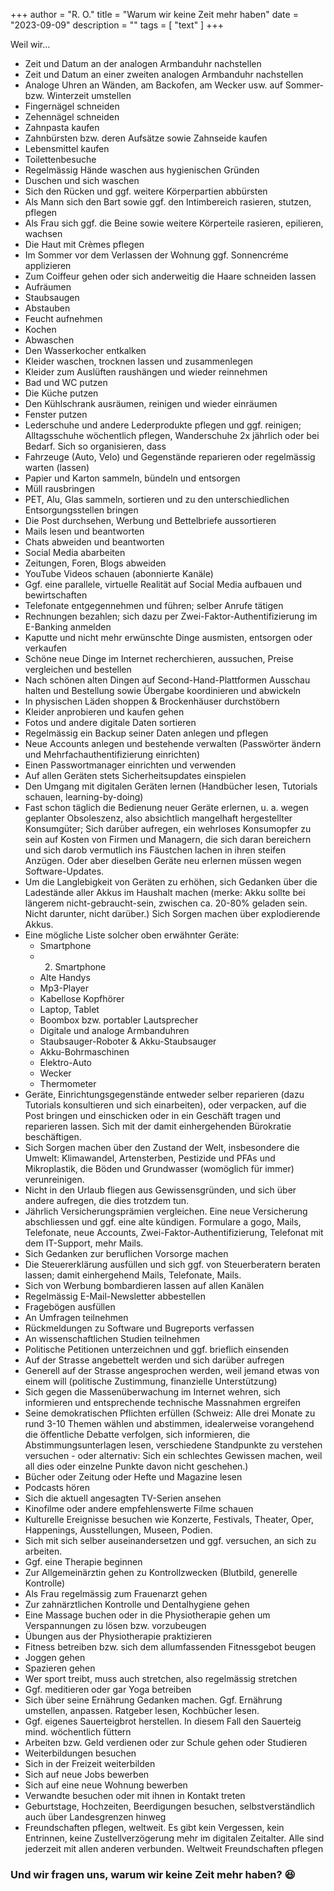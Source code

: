 +++
author = "R. O."
title = "Warum wir keine Zeit mehr haben"
date = "2023-09-09"
description = ""
tags = [
    "text"
]
+++

Weil wir...

* Zeit und Datum an der analogen Armbanduhr nachstellen
* Zeit und Datum an einer zweiten analogen Armbanduhr nachstellen
* Analoge Uhren an Wänden, am Backofen, am Wecker usw. auf Sommer- bzw. Winterzeit umstellen
* Fingernägel schneiden
* Zehennägel schneiden
* Zahnpasta kaufen
* Zahnbürsten bzw. deren Aufsätze sowie Zahnseide kaufen
* Lebensmittel kaufen
* Toilettenbesuche
* Regelmässig Hände waschen aus hygienischen Gründen
* Duschen und sich waschen
* Sich den Rücken und ggf. weitere Körperpartien abbürsten
* Als Mann sich den Bart sowie ggf. den Intimbereich rasieren, stutzen, pflegen
* Als Frau sich ggf. die Beine sowie weitere Körperteile rasieren, epilieren, wachsen
* Die Haut mit Crèmes pflegen
* Im Sommer vor dem Verlassen der Wohnung ggf. Sonnencréme applizieren
* Zum Coiffeur gehen oder sich anderweitig die Haare schneiden lassen
* Aufräumen
* Staubsaugen
* Abstauben
* Feucht aufnehmen
* Kochen
* Abwaschen
* Den Wasserkocher entkalken
* Kleider waschen, trocknen lassen und zusammenlegen
* Kleider zum Auslüften raushängen und wieder reinnehmen
* Bad und WC putzen
* Die Küche putzen
* Den Kühlschrank ausräumen, reinigen und wieder einräumen
* Fenster putzen
* Lederschuhe und andere Lederprodukte pflegen und ggf. reinigen; Alltagsschuhe wöchentlich pflegen, Wanderschuhe 2x jährlich oder bei Bedarf. Sich so organisieren, dass 
* Fahrzeuge (Auto, Velo) und Gegenstände reparieren oder regelmässig warten (lassen)
* Papier und Karton sammeln, bündeln und entsorgen
* Müll rausbringen
* PET, Alu, Glas sammeln, sortieren und zu den unterschiedlichen Entsorgungsstellen bringen
* Die Post durchsehen, Werbung und Bettelbriefe aussortieren
* Mails lesen und beantworten
* Chats abweiden und beantworten
* Social Media abarbeiten
* Zeitungen, Foren, Blogs abweiden
* YouTube Videos schauen (abonnierte Kanäle)
* Ggf. eine parallele, virtuelle Realität auf Social Media aufbauen und bewirtschaften
* Telefonate entgegennehmen und führen; selber Anrufe tätigen
* Rechnungen bezahlen; sich dazu per Zwei-Faktor-Authentifizierung im E-Banking anmelden
* Kaputte und nicht mehr erwünschte Dinge ausmisten, entsorgen oder verkaufen
* Schöne neue Dinge im Internet recherchieren, aussuchen, Preise vergleichen und bestellen
* Nach schönen alten Dingen auf Second-Hand-Plattformen Ausschau halten und Bestellung sowie Übergabe koordinieren und abwickeln
* In physischen Läden shoppen & Brockenhäuser durchstöbern
* Kleider anprobieren und kaufen gehen
* Fotos und andere digitale Daten sortieren
* Regelmässig ein Backup seiner Daten anlegen und pflegen
* Neue Accounts anlegen und bestehende verwalten (Passwörter ändern und Mehrfachauthentifizierung einrichten)
* Einen Passwortmanager einrichten und verwenden
* Auf allen Geräten stets Sicherheitsupdates einspielen
* Den Umgang mit digitalen Geräten lernen (Handbücher lesen, Tutorials schauen, learning-by-doing)
* Fast schon täglich die Bedienung neuer Geräte erlernen, u. a. wegen geplanter Obsoleszenz, also absichtlich mangelhaft hergestellter Konsumgüter; Sich darüber aufregen, ein wehrloses Konsumopfer zu sein auf Kosten von Firmen und Managern, die sich daran bereichern und sich darob vermutlich ins Fäustchen lachen  in ihren steifen Anzügen. Oder aber dieselben Geräte neu erlernen müssen wegen Software-Updates.
* Um die Langlebigkeit von Geräten zu erhöhen, sich Gedanken über die Ladestände aller Akkus im Haushalt machen (merke: Akku sollte bei längerem nicht-gebraucht-sein, zwischen ca. 20-80% geladen sein. Nicht darunter, nicht darüber.) Sich Sorgen machen über explodierende Akkus.
* Eine mögliche Liste solcher oben erwähnter Geräte:
  * Smartphone
  * 2. Smartphone
  * Alte Handys
  * Mp3-Player
  * Kabellose Kopfhörer
  * Laptop, Tablet
  * Boombox bzw. portabler Lautsprecher
  * Digitale und analoge Armbanduhren
  * Staubsauger-Roboter & Akku-Staubsauger
  * Akku-Bohrmaschinen
  * Elektro-Auto
  * Wecker
  * Thermometer
* Geräte, Einrichtungsgegenstände entweder selber reparieren (dazu Tutorials konsultieren und sich einarbeiten), oder verpacken, auf die Post bringen und einschicken oder in ein Geschäft tragen und reparieren lassen. Sich mit der damit einhergehenden Bürokratie beschäftigen.
* Sich Sorgen machen über den Zustand der Welt, insbesondere die Umwelt: Klimawandel, Artensterben, Pestizide und PFAs und Mikroplastik, die Böden und Grundwasser (womöglich für immer) verunreinigen.
* Nicht in den Urlaub fliegen aus Gewissensgründen, und sich über andere aufregen, die dies trotzdem tun.
* Jährlich Versicherungsprämien vergleichen. Eine neue Versicherung abschliessen und ggf. eine alte kündigen. Formulare a gogo, Mails, Telefonate, neue Accounts, Zwei-Faktor-Authentifizierung, Telefonat mit dem IT-Support, mehr Mails.
* Sich Gedanken zur beruflichen Vorsorge machen
* Die Steuererklärung ausfüllen und sich ggf. von Steuerberatern beraten lassen; damit einhergehend Mails, Telefonate, Mails.
* Sich von Werbung bombardieren lassen auf allen Kanälen
* Regelmässig E-Mail-Newsletter abbestellen
* Fragebögen ausfüllen
* An Umfragen teilnehmen
* Rückmeldungen zu Software und Bugreports verfassen
* An wissenschaftlichen Studien teilnehmen
* Politische Petitionen unterzeichnen und ggf. brieflich einsenden
* Auf der Strasse angebettelt werden und sich darüber aufregen
* Generell auf der Strasse angesprochen werden, weil jemand etwas von einem will (politische Zustimmung, finanzielle Unterstützung)
* Sich gegen die Massenüberwachung im Internet wehren, sich informieren und entsprechende technische Massnahmen ergreifen
* Seine demokratischen Pflichten erfüllen (Schweiz: Alle drei Monate zu rund 3-10 Themen wählen und abstimmen, idealerweise vorangehend die öffentliche Debatte verfolgen, sich informieren, die Abstimmungsunterlagen lesen, verschiedene Standpunkte zu verstehen versuchen - oder alternativ: Sich ein schlechtes Gewissen machen, weil all dies oder einzelne Punkte davon nicht geschehen.)
* Bücher oder Zeitung oder Hefte und Magazine lesen
* Podcasts hören
* Sich die aktuell angesagten TV-Serien ansehen
* Kinofilme oder andere empfehlenswerte Filme schauen
* Kulturelle Ereignisse besuchen wie Konzerte, Festivals, Theater, Oper, Happenings, Ausstellungen, Museen, Podien.
* Sich mit sich selber auseinandersetzen und ggf. versuchen, an sich zu arbeiten.
* Ggf. eine Therapie beginnen
* Zur Allgemeinärztin gehen zu Kontrollzwecken (Blutbild, generelle Kontrolle)
* Als Frau regelmässig zum Frauenarzt gehen
* Zur zahnärztlichen Kontrolle und Dentalhygiene gehen
* Eine Massage buchen oder in die Physiotherapie gehen um Verspannungen zu lösen bzw. vorzubeugen
* Übungen aus der Physiotherapie praktizieren
* Fitness betreiben bzw. sich dem allumfassenden Fitnessgebot beugen
* Joggen gehen
* Spazieren gehen
* Wer sport treibt, muss auch stretchen, also regelmässig stretchen
* Ggf. meditieren oder gar Yoga betreiben
* Sich über seine Ernährung Gedanken machen. Ggf. Ernährung umstellen, anpassen. Ratgeber lesen, Kochbücher lesen.
* Ggf. eigenes Sauerteigbrot herstellen. In diesem Fall den Sauerteig mind. wöchentlich füttern
* Arbeiten bzw. Geld verdienen oder zur Schule gehen oder Studieren
* Weiterbildungen besuchen
* Sich in der Freizeit weiterbilden
* Sich auf neue Jobs bewerben
* Sich auf eine neue Wohnung bewerben
* Verwandte besuchen oder mit ihnen in Kontakt treten
* Geburtstage, Hochzeiten, Beerdigungen besuchen, selbstverständlich auch über Landesgrenzen hinweg
* Freundschaften pflegen, weltweit. Es gibt kein Vergessen, kein Entrinnen, keine Zustellverzögerung mehr im digitalen Zeitalter. Alle sind jederzeit mit allen anderen verbunden. Weltweit Freundschaften pflegen

### Und wir fragen uns, warum wir keine Zeit mehr haben? 😆
